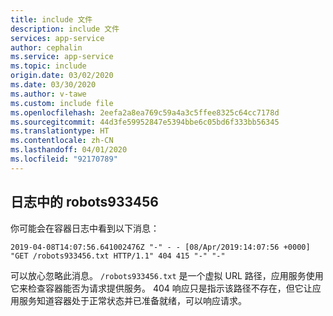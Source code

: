 ```yaml
---
title: include 文件
description: include 文件
services: app-service
author: cephalin
ms.service: app-service
ms.topic: include
origin.date: 03/02/2020
ms.date: 03/30/2020
ms.author: v-tawe
ms.custom: include file
ms.openlocfilehash: 2eefa2a8ea769c59a4a3c5ffee8325c64cc7178d
ms.sourcegitcommit: 44d3fe59952847e5394bbe6c05bd6f333bb56345
ms.translationtype: HT
ms.contentlocale: zh-CN
ms.lasthandoff: 04/01/2020
ms.locfileid: "92170789"
---
```

## <a name="robots933456-in-logs"></a>日志中的 robots933456

你可能会在容器日志中看到以下消息：

```
2019-04-08T14:07:56.641002476Z "-" - - [08/Apr/2019:14:07:56 +0000] "GET /robots933456.txt HTTP/1.1" 404 415 "-" "-"
```

可以放心忽略此消息。 `/robots933456.txt` 是一个虚拟 URL 路径，应用服务使用它来检查容器能否为请求提供服务。 404 响应只是指示该路径不存在，但它让应用服务知道容器处于正常状态并已准备就绪，可以响应请求。

